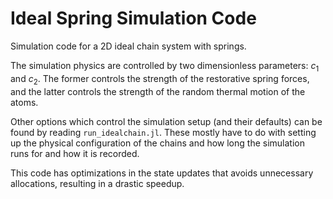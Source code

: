 Ideal Spring Simulation Code
============================

Simulation code for a 2D ideal chain system with springs.

The simulation physics are controlled by two dimensionless parameters: $c_1$ and
$c_2$. The former controls the strength of the restorative spring forces, and
the latter controls the strength of the random thermal motion of the atoms.

Other options which control the simulation setup (and their defaults) can be 
found by reading `run_idealchain.jl`. These mostly have to do with setting up
the physical configuration of the chains and how long the simulation runs for
and how it is recorded.

This code has optimizations in the state updates that avoids unnecessary
allocations, resulting in a drastic speedup.
